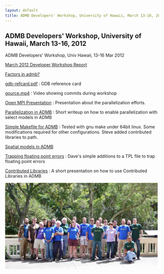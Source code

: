 ```yaml
---
layout: default
title: ADMB Developers' Workshop, University of Hawaii, March 13-16, 2012
---
```


ADMB Developers' Workshop, University of Hawaii, March 13-16, 2012
------------------------------------------------------------------

ADMB Developers' Workshop, Univ Hawaii, 13-16 Mar 2012

[March 2012 Developer Workshop Report](March2012DevelopersWorkshopReport.pdf)

[Factors in admb?](anielsen.pdf)

[gdb-refcard.pdf](gdb-refcard.pdf)
: GDB reference card

[gource.mp4](gource.mp4)
: Video showing commits during workshop

[Open MPI Presentation](mpi_pres.pdf)
: Presentation about the parallelization efforts.

[Parallelization in ADMB](openmpi.pdf)
: Short writeup on how to enable parallelization with select models in ADMB

[Simple Makefile for ADMB](simple_makefile_for_admb)
: Tested with gnu make under 64bit linux. Some modifications required for other configurations. Steve added contributed libraries to path.

[Spatial models in ADMB](spatial_honolulu.pdf)

[Trapping floating point errors](trapping_floating_point_errors)
: Dave's simple additions to a TPL file to trap floating point errors

[Contributed Libraries](ContribLib.pdf)
: A short presentation on how to use Contributed Libraries in ADMB

<img src="P1230635.JPG" width="500px"/>
